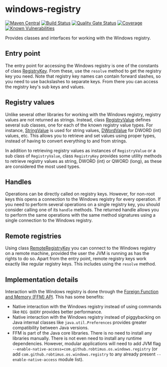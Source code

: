 # windows-registry
[![Maven Central](https://img.shields.io/maven-central/v/com.github.robtimus/windows-registry)](https://search.maven.org/artifact/com.github.robtimus/windows-registry)
[![Build Status](https://github.com/robtimus/windows-registry/actions/workflows/build.yml/badge.svg)](https://github.com/robtimus/windows-registry/actions/workflows/build.yml)
[![Quality Gate Status](https://sonarcloud.io/api/project_badges/measure?project=com.github.robtimus%3Awindows-registry&metric=alert_status)](https://sonarcloud.io/summary/overall?id=com.github.robtimus%3Awindows-registry)
[![Coverage](https://sonarcloud.io/api/project_badges/measure?project=com.github.robtimus%3Awindows-registry&metric=coverage)](https://sonarcloud.io/summary/overall?id=com.github.robtimus%3Awindows-registry)
[![Known Vulnerabilities](https://snyk.io/test/github/robtimus/windows-registry/badge.svg)](https://snyk.io/test/github/robtimus/windows-registry)

Provides classes and interfaces for working with the Windows registry.

## Entry point

The entry point for accessing the Windows registry is one of the constants of class [RegistryKey](https://robtimus.github.io/windows-registry/apidocs/com.github.robtimus.os.windows.registry/com/github/robtimus/os/windows/registry/RegistryKey.html). From these, use the `resolve` method to get the registry key you need. Note that registry key names can contain forward slashes, so you need to use backslashes to separate keys. From there you can access the registry key's sub keys and values.

## Registry values

Unlike several other libraries for working with the Windows registry, registry values are not returned as strings. Instead, class [RegistryValue](https://robtimus.github.io/windows-registry/apidocs/com.github.robtimus.os.windows.registry/com/github/robtimus/os/windows/registry/RegistryValue.html) defines several sub classes, one for each of the known registry value types. For instance, [StringValue](https://robtimus.github.io/windows-registry/apidocs/com.github.robtimus.os.windows.registry/com/github/robtimus/os/windows/registry/StringValue.html) is used for string values, [DWordValue](https://robtimus.github.io/windows-registry/apidocs/com.github.robtimus.os.windows.registry/com/github/robtimus/os/windows/registry/DWordValue.html) for DWORD (int) values, etc. This allows you to retrieve and set values using proper types, instead of having to convert everything to and from strings.

In addition to retrieving registry values as instances of `RegistryValue` or a sub class of `RegistryValue`, class `RegistryKey` provides some utility methods to retrieve registry values as string, DWORD (int) or QWORD (long), as these are considered the most used types.

## Handles

Operations can be directly called on registry keys. However, for non-root keys this opens a connection to the Windows registry for every operation. If you need to perform several operations on a single registry key, you should consider calling one of its `handle` methods. The returned handle allows you to perform the same operations with the same method signatures using a single connection to the Windows registry.

## Remote registries

Using class [RemoteRegistryKey](https://robtimus.github.io/windows-registry/apidocs/com.github.robtimus.os.windows.registry/com/github/robtimus/os/windows/registry/RemoteRegistryKey.html) you can connect to the Windows registry on a remote machine, provided the user the JVM is running as has the rights to do so. Apart from the entry point, remote registry keys work exactly like regular registry keys. This includes using the `resolve` method.

## Implementation details

Interaction with the Windows registry is done through the [Foreign Function and Memory (FFM) API](https://docs.oracle.com/en/java/javase/24/core/foreign-function-and-memory-api.html). This has some benefits:

* Native interaction with the Windows registry instead of using commands like `REG QUERY` provides better performance.
* Native interaction with the Windows registry instead of piggybacking on Java internal classes like `java.util.Preferences` provides greater compatibility between Java versions.
* FFM is part of the Java core libraries. There is no need to install any libraries manually. There is not even need to install any runtime dependencies. However, modular applications will need to add JVM flag `--enable-native-access=com.github.robtimus.os.windows.registry` (or add `com.github.robtimus.os.windows.registry` to any already present `--enable-native-access` module list).
